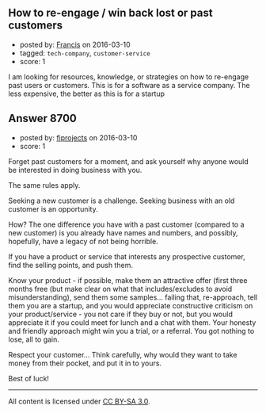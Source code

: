 ## How to re-engage / win back lost or past customers

- posted by: [Francis](https://stackexchange.com/users/8010650/francis) on 2016-03-10
- tagged: `tech-company`, `customer-service`
- score: 1

I am looking for resources, knowledge, or strategies on how to re-engage past users or customers. This is for a software as a service company. The less expensive, the better as this is for a startup


## Answer 8700

- posted by: [fiprojects](https://stackexchange.com/users/5370155/fiprojects) on 2016-03-10
- score: 1

Forget past customers for a moment, and ask yourself why anyone would be interested in doing business with you.

The same rules apply.

Seeking a new customer is a challenge.
Seeking business with an old customer is an opportunity.

How? The one difference you have with a past customer (compared to a new customer) is you already have names and numbers, and possibly, hopefully, have a legacy of not being horrible.

If you have a product or service that interests any prospective customer, find the selling points, and push them.

Know your product - if possible, make them an attractive offer (first three months free (but make clear on what that includes/excludes to avoid misunderstanding), send them some samples... failing that, re-approach, tell them you are a startup, and you would appreciate constructive criticism on your product/service - you not care if they buy or not, but you would appreciate it if you could meet for lunch and a chat with them. Your honesty and friendly approach might win you a trial, or a referral. You got nothing to lose, all to gain.

Respect your customer... Think carefully, why would they want to take money from their pocket, and put it in to yours.

Best of luck!



---

All content is licensed under [CC BY-SA 3.0](https://creativecommons.org/licenses/by-sa/3.0/).
